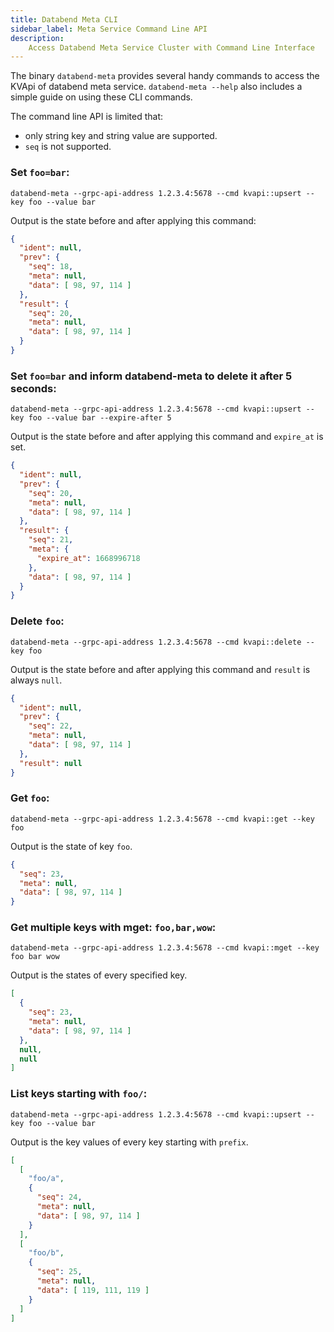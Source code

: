 ```yaml
---
title: Databend Meta CLI
sidebar_label: Meta Service Command Line API
description:
    Access Databend Meta Service Cluster with Command Line Interface
---
```


The binary `databend-meta` provides several handy commands to access the KVApi of databend meta service.
`databend-meta --help` also includes a simple guide on using these CLI commands.

The command line API is limited that:
- only string key and string value are supported.
- `seq` is not supported.

### Set `foo=bar`:
```shell
databend-meta --grpc-api-address 1.2.3.4:5678 --cmd kvapi::upsert --key foo --value bar
```
Output is the state before and after applying this command:
```json
{
  "ident": null,
  "prev": {
    "seq": 18,
    "meta": null,
    "data": [ 98, 97, 114 ]
  },
  "result": {
    "seq": 20,
    "meta": null,
    "data": [ 98, 97, 114 ]
  }
}
```

### Set `foo=bar` and inform databend-meta to delete it after 5 seconds:
```shell
databend-meta --grpc-api-address 1.2.3.4:5678 --cmd kvapi::upsert --key foo --value bar --expire-after 5
```
Output is the state before and after applying this command and `expire_at` is set.
```json
{
  "ident": null,
  "prev": {
    "seq": 20,
    "meta": null,
    "data": [ 98, 97, 114 ]
  },
  "result": {
    "seq": 21,
    "meta": {
      "expire_at": 1668996718
    },
    "data": [ 98, 97, 114 ]
  }
}
```

### Delete `foo`:
```shell
databend-meta --grpc-api-address 1.2.3.4:5678 --cmd kvapi::delete --key foo
```
Output is the state before and after applying this command and `result` is always `null`.
```json
{
  "ident": null,
  "prev": {
    "seq": 22,
    "meta": null,
    "data": [ 98, 97, 114 ]
  },
  "result": null
}
```


### Get `foo`:
```shell
databend-meta --grpc-api-address 1.2.3.4:5678 --cmd kvapi::get --key foo
```
Output is the state of key `foo`.
```json
{
  "seq": 23,
  "meta": null,
  "data": [ 98, 97, 114 ]
}
```

### Get multiple keys with mget: `foo,bar,wow`:
```shell
databend-meta --grpc-api-address 1.2.3.4:5678 --cmd kvapi::mget --key foo bar wow
```
Output is the states of every specified key.
```json
[
  {
    "seq": 23,
    "meta": null,
    "data": [ 98, 97, 114 ]
  },
  null,
  null
]
```

### List keys starting with `foo/`:
```shell
databend-meta --grpc-api-address 1.2.3.4:5678 --cmd kvapi::upsert --key foo --value bar
```
Output is the key values of every key starting with `prefix`.
```json
[
  [
    "foo/a",
    {
      "seq": 24,
      "meta": null,
      "data": [ 98, 97, 114 ]
    }
  ],
  [
    "foo/b",
    {
      "seq": 25,
      "meta": null,
      "data": [ 119, 111, 119 ]
    }
  ]
]
```

